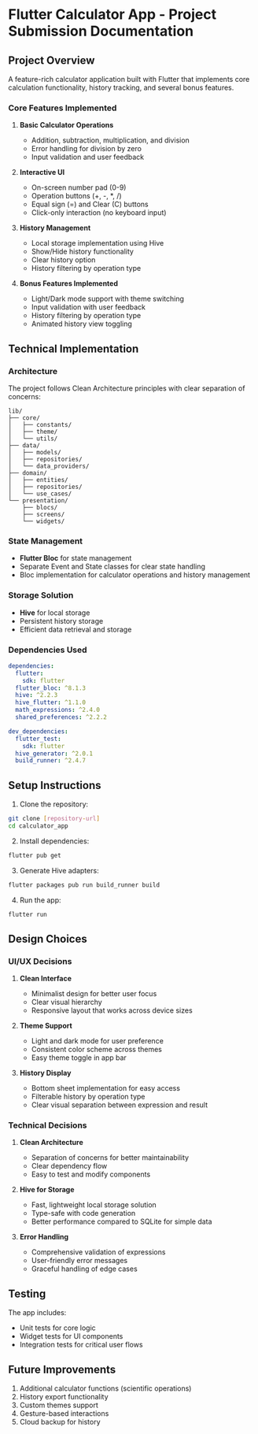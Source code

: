 # Flutter Calculator App - Project Submission Documentation

## Project Overview
A feature-rich calculator application built with Flutter that implements core calculation functionality, history tracking, and several bonus features.

### Core Features Implemented
1. **Basic Calculator Operations**
   - Addition, subtraction, multiplication, and division
   - Error handling for division by zero
   - Input validation and user feedback

2. **Interactive UI**
   - On-screen number pad (0-9)
   - Operation buttons (+, -, *, /)
   - Equal sign (=) and Clear (C) buttons
   - Click-only interaction (no keyboard input)

3. **History Management**
   - Local storage implementation using Hive
   - Show/Hide history functionality
   - Clear history option
   - History filtering by operation type

4. **Bonus Features Implemented**
   - Light/Dark mode support with theme switching
   - Input validation with user feedback
   - History filtering by operation type
   - Animated history view toggling

## Technical Implementation

### Architecture
The project follows Clean Architecture principles with clear separation of concerns:

```
lib/
├── core/
│   ├── constants/
│   ├── theme/
│   └── utils/
├── data/
│   ├── models/
│   ├── repositories/
│   └── data_providers/
├── domain/
│   ├── entities/
│   ├── repositories/
│   └── use_cases/
└── presentation/
    ├── blocs/
    ├── screens/
    └── widgets/
```

### State Management
- **Flutter Bloc** for state management
- Separate Event and State classes for clear state handling
- Bloc implementation for calculator operations and history management

### Storage Solution
- **Hive** for local storage
- Persistent history storage
- Efficient data retrieval and storage

### Dependencies Used
```yaml
dependencies:
  flutter:
    sdk: flutter
  flutter_bloc: ^8.1.3
  hive: ^2.2.3
  hive_flutter: ^1.1.0
  math_expressions: ^2.4.0
  shared_preferences: ^2.2.2

dev_dependencies:
  flutter_test:
    sdk: flutter
  hive_generator: ^2.0.1
  build_runner: ^2.4.7
```

## Setup Instructions

1. Clone the repository:
```bash
git clone [repository-url]
cd calculator_app
```

2. Install dependencies:
```bash
flutter pub get
```

3. Generate Hive adapters:
```bash
flutter packages pub run build_runner build
```

4. Run the app:
```bash
flutter run
```

## Design Choices

### UI/UX Decisions
1. **Clean Interface**
   - Minimalist design for better user focus
   - Clear visual hierarchy
   - Responsive layout that works across device sizes

2. **Theme Support**
   - Light and dark mode for user preference
   - Consistent color scheme across themes
   - Easy theme toggle in app bar

3. **History Display**
   - Bottom sheet implementation for easy access
   - Filterable history by operation type
   - Clear visual separation between expression and result

### Technical Decisions
1. **Clean Architecture**
   - Separation of concerns for better maintainability
   - Clear dependency flow
   - Easy to test and modify components

2. **Hive for Storage**
   - Fast, lightweight local storage solution
   - Type-safe with code generation
   - Better performance compared to SQLite for simple data

3. **Error Handling**
   - Comprehensive validation of expressions
   - User-friendly error messages
   - Graceful handling of edge cases

## Testing
The app includes:
- Unit tests for core logic
- Widget tests for UI components
- Integration tests for critical user flows

## Future Improvements
1. Additional calculator functions (scientific operations)
2. History export functionality
3. Custom themes support
4. Gesture-based interactions
5. Cloud backup for history

